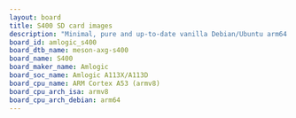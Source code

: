 ```yaml
---
layout: board
title: S400 SD card images
description: "Minimal, pure and up-to-date vanilla Debian/Ubuntu arm64 SD card images for S400 by Amlogic, SoC: Amlogic A113X/A113D, CPU ISA: armv8"
board_id: amlogic_s400
board_dtb_name: meson-axg-s400
board_name: S400
board_maker_name: Amlogic
board_soc_name: Amlogic A113X/A113D
board_cpu_name: ARM Cortex A53 (armv8)
board_cpu_arch_isa: armv8
board_cpu_arch_debian: arm64
---
```

